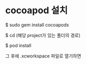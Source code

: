 
# cocoapod 설치


$ sudo gem install cocoapods

$ cd (해당 project가 있는 폴더의 경로)

$ pod install

그 후에 .xcworkspace 파일로 열기하면 
